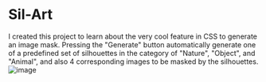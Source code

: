 # Sil-Art
I created this project to learn about the very cool feature in CSS to generate an image mask. Pressing the "Generate" button automatically generate one of a predefined set of silhouettes in the category of "Nature", "Object", and "Animal", and also 4 corresponding images to be masked by the silhouettes.
![image](https://github.com/haidao0923/image-mask/assets/67529758/c370ae41-ac05-433c-81d3-7693c804233b)


